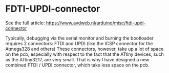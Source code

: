 # FDTI-UPDI-connector
See the full article: https://www.avdweb.nl/arduino/misc/ftdi-updi-connector

Typically, debugging via the serial monitor and burning the bootloader requires 2 connectors:  FTDI and UPDI (like the ICSP connector for the Atmega328 and others) These connectors, however, take up a lot of space on the pcb, especially with respect to the fact that the ATtiny devices, such as the ATtiny3217, are very small. That is why I have designed a new combined FTDI / UPDI connector, which take less space on the pcb.
